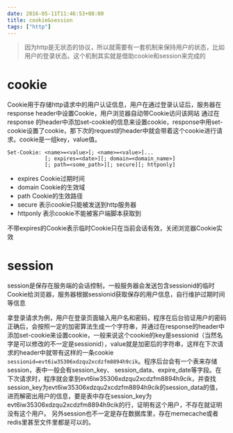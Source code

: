 ```yaml
---
date: 2016-05-11T11:46:53+08:00
title: cookie&session
tags: ["http"]
---
```

> 因为http是无状态的协议，所以就需要有一套机制来保持用户的状态，比如用户的登录状态。这个机制其实就是借助cookie和session来完成的  

# cookie
Cookie用于存储http请求中的用户认证信息，用户在通过登录认证后，服务器在response header中设置Cookie，用户浏览器自动带Cookie访问该网站
通过在response 的header中添加set-cookie的信息来设置cookie，response中用set-cookie设置了cookie，那下次的request的header中就会带着这个cookie进行请求。cookie是一组key，value值。
```
Set-Cookie: <name>=<value>[; <name>=<value>]...
            [; expires=<date>][; domain=<domain_name>]
            [; path=<some_path>][; secure][; httponly]
```
- expires Cookie过期时间
- domain Cookie的生效域
- path Cookie的生效路径
- secure 表示cookie只能被发送到http服务器
- httponly 表示cookie不能被客户端脚本获取到

不带expires的Cookie表示临时Cookie只在当前会话有效，关闭浏览器Cookie实效

# session
session是保存在服务端的会话控制，一般服务器会发送包含sessionid的临时Cookie给浏览器，服务器根据sessionid获取保存的用户信息，自行维护过期时间等信息

拿登录请求为例，用户在登录页面输入用户名和密码，程序在后台验证用户的密码正确后，会按照一定的加密算法生成一个字符串，并通过在response的header中添加set-cookie来设置cookie，一般来说这个cookie的key是sessionid（当然名字是可以修改的不一定是sessionid），value就是加密后的字符串，这样在下次请求的header中就带有这样的一条cookie `sessionid=evt6iw35306xdzqu2xcdzfm8894h9cik`。程序后台会有一个表来存储session，表中一般会有session_key、 session_data、expire_date等字段。在下次请求时，程序就会拿到evt6iw35306xdzqu2xcdzfm8894h9cik，并查找session_key为evt6iw35306xdzqu2xcdzfm8894h9cik的session_data的值，进而解密出用户的信息，要是表中存在session_key为evt6iw35306xdzqu2xcdzfm8894h9cik的行，证明有这个用户，不存在就证明没有这个用户。
另外session也不一定是存在数据库里，存在memecache或者redis里甚至文件里都是可以的。

